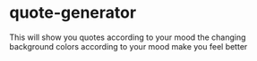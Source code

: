 # quote-generator
This will show you quotes according to your mood the changing background colors according to your mood make you feel better 
